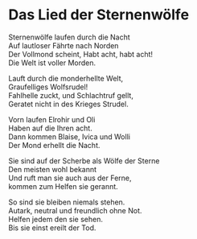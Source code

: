 # Das Lied der Sternenwölfe

Sternenwölfe laufen durch die Nacht\
Auf lautloser Fährte nach Norden\
Der Vollmond scheint, Habt acht, habt acht!\
Die Welt ist voller Morden.

Lauft durch die monderhellte Welt,\
Graufelliges Wolfsrudel!\
Fahlhelle zuckt, und Schlachtruf gellt,\
Geratet nicht in des Krieges Strudel.

Vorn laufen Elrohir und Oli\
Haben auf die Ihren acht.\
Dann kommen Blaise, Ivica und Wolli\
Der Mond erhellt die Nacht.

Sie sind auf der Scherbe als Wölfe der Sterne\
Den meisten wohl bekannt\
Und ruft man sie auch aus der Ferne,\
kommen zum Helfen sie gerannt.

So sind sie bleiben niemals stehen.\
Autark, neutral und freundlich ohne Not.\
Helfen jedem den sie sehen.\
Bis sie einst ereilt der Tod.